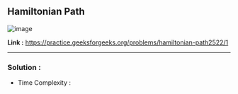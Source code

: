 ## Hamiltonian Path 

![image](https://user-images.githubusercontent.com/23376002/196757096-7c6b9ce1-23c0-4eee-867b-3a509c106bd2.png)

**Link :** https://practice.geeksforgeeks.org/problems/hamiltonian-path2522/1

---------------------------------------------------------------------------------------------------------------------------------------------------------


### Solution :

- Time Complexity :



